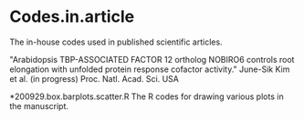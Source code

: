 # Codes.in.article
The in-house codes used in published scientific articles.


"Arabidopsis TBP-ASSOCIATED FACTOR 12 ortholog NOBIRO6 controls root elongation with unfolded protein response cofactor activity."
June-Sik Kim et al. (in progress) Proc. Natl. Acad. Sci. USA  

*200929.box.barplots.scatter.R 
The R codes for drawing various plots in the manuscript. 
